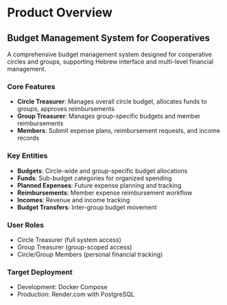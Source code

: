 # Product Overview

## Budget Management System for Cooperatives

A comprehensive budget management system designed for cooperative circles and groups, supporting Hebrew interface and multi-level financial management.

### Core Features
- **Circle Treasurer**: Manages overall circle budget, allocates funds to groups, approves reimbursements
- **Group Treasurer**: Manages group-specific budgets and member reimbursements  
- **Members**: Submit expense plans, reimbursement requests, and income records

### Key Entities
- **Budgets**: Circle-wide and group-specific budget allocations
- **Funds**: Sub-budget categories for organized spending
- **Planned Expenses**: Future expense planning and tracking
- **Reimbursements**: Member expense reimbursement workflow
- **Incomes**: Revenue and income tracking
- **Budget Transfers**: Inter-group budget movement

### User Roles
- Circle Treasurer (full system access)
- Group Treasurer (group-scoped access)
- Circle/Group Members (personal financial tracking)

### Target Deployment
- Development: Docker Compose
- Production: Render.com with PostgreSQL